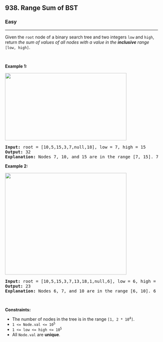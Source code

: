 <h2>938. Range Sum of BST</h2><h3>Easy</h3><hr><div style="user-select: auto;"><p style="user-select: auto;">Given the <code style="user-select: auto;">root</code> node of a binary search tree and two integers <code style="user-select: auto;">low</code> and <code style="user-select: auto;">high</code>, return <em style="user-select: auto;">the sum of values of all nodes with a value in the <strong style="user-select: auto;">inclusive</strong> range </em><code style="user-select: auto;">[low, high]</code>.</p>

<p style="user-select: auto;">&nbsp;</p>
<p style="user-select: auto;"><strong style="user-select: auto;">Example 1:</strong></p>
<img alt="" src="https://assets.leetcode.com/uploads/2020/11/05/bst1.jpg" style="width: 400px; height: 222px; user-select: auto;">
<pre style="position: relative; user-select: auto;"><strong style="user-select: auto;">Input:</strong> root = [10,5,15,3,7,null,18], low = 7, high = 15
<strong style="user-select: auto;">Output:</strong> 32
<strong style="user-select: auto;">Explanation:</strong> Nodes 7, 10, and 15 are in the range [7, 15]. 7 + 10 + 15 = 32.
<div class="open_grepper_editor" title="Edit &amp; Save To Grepper" style="user-select: auto;"></div></pre>

<p style="user-select: auto;"><strong style="user-select: auto;">Example 2:</strong></p>
<img alt="" src="https://assets.leetcode.com/uploads/2020/11/05/bst2.jpg" style="width: 400px; height: 335px; user-select: auto;">
<pre style="position: relative; user-select: auto;"><strong style="user-select: auto;">Input:</strong> root = [10,5,15,3,7,13,18,1,null,6], low = 6, high = 10
<strong style="user-select: auto;">Output:</strong> 23
<strong style="user-select: auto;">Explanation:</strong> Nodes 6, 7, and 10 are in the range [6, 10]. 6 + 7 + 10 = 23.
<div class="open_grepper_editor" title="Edit &amp; Save To Grepper" style="user-select: auto;"></div></pre>

<p style="user-select: auto;">&nbsp;</p>
<p style="user-select: auto;"><strong style="user-select: auto;">Constraints:</strong></p>

<ul style="user-select: auto;">
	<li style="user-select: auto;">The number of nodes in the tree is in the range <code style="user-select: auto;">[1, 2 * 10<sup style="user-select: auto;">4</sup>]</code>.</li>
	<li style="user-select: auto;"><code style="user-select: auto;">1 &lt;= Node.val &lt;= 10<sup style="user-select: auto;">5</sup></code></li>
	<li style="user-select: auto;"><code style="user-select: auto;">1 &lt;= low &lt;= high &lt;= 10<sup style="user-select: auto;">5</sup></code></li>
	<li style="user-select: auto;">All <code style="user-select: auto;">Node.val</code> are <strong style="user-select: auto;">unique</strong>.</li>
</ul>
</div>